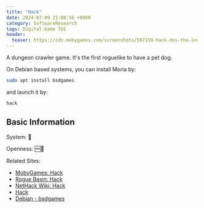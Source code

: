 ```yaml
---
title: "Hack"
date: 2024-07-09 21:08:56 +0800
category: SoftwareResearch
tags: Digital-Game TUI
header:
  teaser: https://cdn.mobygames.com/screenshots/597159-hack-dos-the-inventory-is-categorized.png
---
```


A dungeon crawler game. It's the first roguelike to have a pet dog.

On Debian based systems, you can install Moria by:

```bash
sudo apt install bsdgames
```

and launch it by:

```bash
hack
```

## Basic Information

System: 🐧

Openness: 🆓📖

Related Sites:

* [MobyGames: Hack](https://www.mobygames.com/game/22346/hack/)
* [Rogue Basin: Hack](https://roguebasin.com/index.php/Hack)
* [NetHack Wiki: Hack](https://nethackwiki.com/wiki/Hack)
* [Hack](https://homepages.cwi.nl/~aeb/games/hack/hack.html)
* [Debian - bsdgames](https://salsa.debian.org/games-team/bsdgames)
